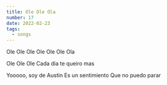 ```yaml
---
title: Ole Ole Ola
number: 17
date: 2022-02-23
tags:
  - songs
---
```


Ole Ole Ole 
Ole Ole Ole Ola

Ole Ole Ole 
Cada dia te queiro mas

Yooooo, soy de Austin
Es un sentimiento
Que no puedo parar
